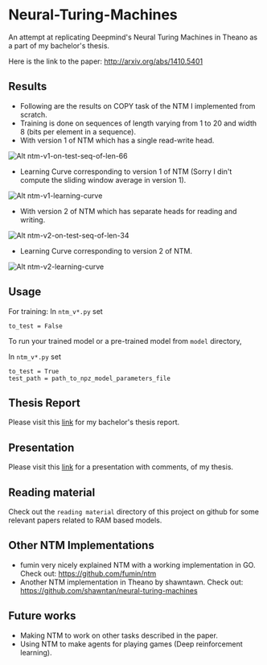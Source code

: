 # Neural-Turing-Machines
An attempt at replicating Deepmind's Neural Turing Machines in Theano as a part of my bachelor's thesis.

Here is the link to the paper: http://arxiv.org/abs/1410.5401

## Results
- Following are the results on COPY task of the NTM I implemented from scratch.
- Training is done on sequences of length varying from 1 to 20 and width 8 (bits per element in a sequence).
- With version 1 of NTM which has a single read-write head.

![Alt ntm-v1-on-test-seq-of-len-66](https://chiggum.github.io/Neural-Turing-Machines/plots/ntm_learning_curve-COPY-20-2016-03-03-15-25-49/ntm-info-COPY-10-120-66-2016-03-04-16-18-50.png)

- Learning Curve corresponding to version 1 of NTM (Sorry I din't compute the sliding window average in version 1).

![Alt ntm-v1-learning-curve](https://chiggum.github.io/Neural-Turing-Machines/plots/ntm_learning_curve-COPY-20-2016-03-03-15-25-49/ntm_learning_curve-COPY-20-2016-03-03-15-25-49.txt.png)

- With version 2 of NTM which has separate heads for reading and writing.

![Alt ntm-v2-on-test-seq-of-len-34](https://chiggum.github.io/Neural-Turing-Machines/plots/ntm2_learning_curve-COPY-5-2016-03-12-22-14-27/ntm2-info-COPY-10-120-34-2016-03-13-07-01-52.png)

- Learning Curve corresponding to version 2 of NTM.

![Alt ntm-v2-learning-curve](https://chiggum.github.io/Neural-Turing-Machines/plots/ntm2_learning_curve-COPY-5-2016-03-12-22-14-27/ntm2_learning_curve-COPY-5-2016-03-12-22-14-27_run_avg.png)

## Usage
For training: In `ntm_v*.py` set
```
to_test = False
```
To run your trained model or a pre-trained model from `model` directory,

In `ntm_v*.py` set
```
to_test = True
test_path = path_to_npz_model_parameters_file
```

## Thesis Report
Please visit this [link](https://chiggum.github.io/Neural-Turing-Machines/Report/Report_MA499.pdf) for my bachelor's thesis report.

## Presentation
Please visit this [link](https://chiggum.github.io/Neural-Turing-Machines/presentation/ram_pres_with_notes.pdf) for a presentation with comments, of my thesis.

## Reading material
Check out the `reading material` directory of this project on github for some relevant papers related to RAM based models.

## Other NTM Implementations
- fumin very nicely explained NTM with a working implementation in GO. Check out: https://github.com/fumin/ntm
- Another NTM implementation in Theano by shawntawn. Check out: https://github.com/shawntan/neural-turing-machines

## Future works
- Making NTM to work on other tasks described in the paper.
- Using NTM to make agents for playing games (Deep reinforcement learning).